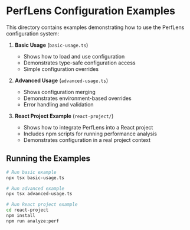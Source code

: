 # PerfLens Configuration Examples

This directory contains examples demonstrating how to use the PerfLens configuration system:

1. **Basic Usage** (`basic-usage.ts`)
   - Shows how to load and use configuration
   - Demonstrates type-safe configuration access
   - Simple configuration overrides

2. **Advanced Usage** (`advanced-usage.ts`)
   - Shows configuration merging
   - Demonstrates environment-based overrides
   - Error handling and validation

3. **React Project Example** (`react-project/`)
   - Shows how to integrate PerfLens into a React project
   - Includes npm scripts for running performance analysis
   - Demonstrates configuration in a real project context

## Running the Examples

```bash
# Run basic example
npx tsx basic-usage.ts

# Run advanced example
npx tsx advanced-usage.ts

# Run React project example
cd react-project
npm install
npm run analyze:perf
```
